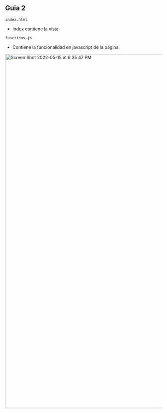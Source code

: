 ## Guia 2

`index.html`

- Index contiene la vista

`functions.js`

- Contiene la funcionalidad en javascript de la pagina.

<img width="1141" alt="Screen Shot 2022-05-15 at 6 35 47 PM" src="https://user-images.githubusercontent.com/13957703/168499017-5028a3ee-154e-43b9-bed9-08d7f18ee1cf.png">
